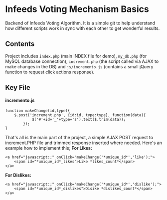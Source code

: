 # Infeeds Voting Mechanism Basics
Backend of Infeeds Voting Algorithm. It is a simple git to help understand how different scripts work in sync with each other to get wonderful results.

## Contents
Project includes `index.php` (main INDEX file for demo), `my_db.php` (for MySQL database connection), `increment.php` (the script called via AJAX to make changes in the DB) and `js/incremento.js` (contains a small jQuery function to request click actions response).

## Key File
#### incremento.js
```
function makeChange(id,type){
	$.post('increment.php', {id:id, type:type}, function(data){
			$('#'+id+'_'+type+'s').text($.trim(data));
		});
}
```

That's all is the main part of the project, a simple AJAX POST request to increment.PHP file and trimmed response inserted where needed. Here's an example how to implement this;
**For Likes:** 
```
<a href="javascript:;" onClick="makeChange('*unique_id*','like');">
	<span id="*unique_id*_likes">Like *likes_count*</span>
</a>
```
**For Dislikes:**
```
<a href="javascript:;" onClick="makeChange('*unique_id*','dislike');">
	<span id="*unique_id*_dislikes">Disike *dislikes_count*</span>
</a>
```
